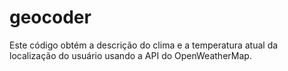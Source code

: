# geocoder
 Este código obtém a descrição do clima e a temperatura atual da localização do usuário usando a API do OpenWeatherMap.
